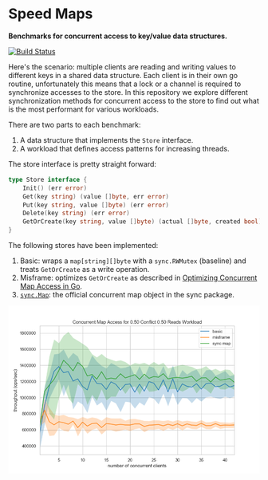 # Speed Maps

**Benchmarks for concurrent access to key/value data structures.**

[![Build Status](https://travis-ci.com/bbengfort/speedmap.svg?branch=master)](https://travis-ci.com/bbengfort/speedmap)

Here's the scenario: multiple clients are reading and writing values to different keys in a shared data structure. Each client is in their own go routine, unfortunately this means that a lock or a channel is required to synchronize accesses to the store. In this repository we explore different synchronization methods for concurrent access to the store to find out what is the most performant for various workloads.

There are two parts to each benchmark:

1. A data structure that implements the `Store` interface.
2. A workload that defines access patterns for increasing threads.

The store interface is pretty straight forward:

```go
type Store interface {
    Init() (err error)
    Get(key string) (value []byte, err error)
    Put(key string, value []byte) (err error)
    Delete(key string) (err error)
    GetOrCreate(key string, value []byte) (actual []byte, created bool)
}
```

The following stores have been implemented:

1. Basic: wraps a `map[string][]byte` with a `sync.RWMutex` (baseline) and treats `GetOrCreate` as a write operation.
2. Misframe: optimizes `GetOrCreate` as described in [Optimizing Concurrent Map Access in Go](https://misfra.me/optimizing-concurrent-map-access-in-go/).
3. [`sync.Map`](https://golang.org/pkg/sync/#Map): the official concurrent map object in the sync package.

![Benchmark Results](fixtures/results.png)
